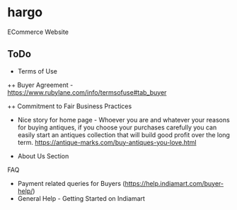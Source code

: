 # hargo
ECommerce Website


## ToDo 

+ Terms of Use 

++ Buyer Agreement - https://www.rubylane.com/info/termsofuse#tab_buyer

++ Commitment to Fair Business Practices 



+ Nice story for home page - Whoever you are and whatever your reasons for buying antiques, if you choose your purchases carefully you can easily start an antiques collection that will build good profit over the long term.
https://antique-marks.com/buy-antiques-you-love.html

+ About Us Section 


FAQ 
+ Payment related queries for Buyers (https://help.indiamart.com/buyer-help/)
+ General Help - Getting Started on Indiamart